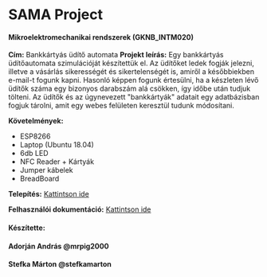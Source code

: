 # SAMA Project
#### Mikroelektromechanikai rendszerek (GKNB_INTM020)
**Cím:** Bankkártyás üdítő automata
**Projekt leírás:** Egy bankkártyás üdítőautomata szimulációját készítettük el. Az üdítőket ledek fogják jelezni, illetve a vásárlás sikerességét és sikertelenségét is, amiről a későbbiekben e-mail-t fogunk kapni. Hasonló képpen fogunk értesülni, ha a készleten lévő üdítők száma egy bizonyos darabszám alá csökken, így időbe után tudjuk tölteni.
Az üdítők és az úgynevezett "bankkártyák" adatait egy adatbázisban fogjuk tárolni, amit egy webes felületen keresztül tudunk módosítani.

**Követelmények:** 
- ESP8266
- Laptop (Ubuntu 18.04)
- 6db LED
- NFC Reader + Kártyák
- Jumper kábelek
- BreadBoard

**Telepítés:** [Kattintson  ide](https://github.com/stefkamarton/SAMA/blob/master/wiki/fejlesztoi_dokumentacio.md)

**Felhasználói dokumentáció:** [Kattintson  ide](https://github.com/stefkamarton/SAMA/blob/master/wiki/felhasznaloi_dokumentacio.md)
#### Készítette: 
#### Adorján András @mrpig2000
#### Stefka Márton @stefkamarton 
